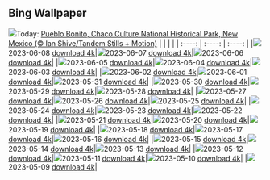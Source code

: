 ## Bing Wallpaper
![](./wallpaper/2023-06-08.jpg)Today: [Pueblo Bonito, Chaco Culture National Historical Park, New Mexico (© Ian Shive/Tandem Stills + Motion)](./wallpaper/2023-06-08.jpg)
|      |      |      |
| :----: | :----: | :----: |
|![](./wallpaper/2023-06-08_sm.jpg)2023-06-08 [download 4k](./wallpaper/2023-06-08.jpg)|![](./wallpaper/2023-06-07_sm.jpg)2023-06-07 [download 4k](./wallpaper/2023-06-07.jpg)|![](./wallpaper/2023-06-06_sm.jpg)2023-06-06 [download 4k](./wallpaper/2023-06-06.jpg)|
|![](./wallpaper/2023-06-05_sm.jpg)2023-06-05 [download 4k](./wallpaper/2023-06-05.jpg)|![](./wallpaper/2023-06-04_sm.jpg)2023-06-04 [download 4k](./wallpaper/2023-06-04.jpg)|![](./wallpaper/2023-06-03_sm.jpg)2023-06-03 [download 4k](./wallpaper/2023-06-03.jpg)|
|![](./wallpaper/2023-06-02_sm.jpg)2023-06-02 [download 4k](./wallpaper/2023-06-02.jpg)|![](./wallpaper/2023-06-01_sm.jpg)2023-06-01 [download 4k](./wallpaper/2023-06-01.jpg)|![](./wallpaper/2023-05-31_sm.jpg)2023-05-31 [download 4k](./wallpaper/2023-05-31.jpg)|
|![](./wallpaper/2023-05-30_sm.jpg)2023-05-30 [download 4k](./wallpaper/2023-05-30.jpg)|![](./wallpaper/2023-05-29_sm.jpg)2023-05-29 [download 4k](./wallpaper/2023-05-29.jpg)|![](./wallpaper/2023-05-28_sm.jpg)2023-05-28 [download 4k](./wallpaper/2023-05-28.jpg)|
|![](./wallpaper/2023-05-27_sm.jpg)2023-05-27 [download 4k](./wallpaper/2023-05-27.jpg)|![](./wallpaper/2023-05-26_sm.jpg)2023-05-26 [download 4k](./wallpaper/2023-05-26.jpg)|![](./wallpaper/2023-05-25_sm.jpg)2023-05-25 [download 4k](./wallpaper/2023-05-25.jpg)|
|![](./wallpaper/2023-05-24_sm.jpg)2023-05-24 [download 4k](./wallpaper/2023-05-24.jpg)|![](./wallpaper/2023-05-23_sm.jpg)2023-05-23 [download 4k](./wallpaper/2023-05-23.jpg)|![](./wallpaper/2023-05-22_sm.jpg)2023-05-22 [download 4k](./wallpaper/2023-05-22.jpg)|
|![](./wallpaper/2023-05-21_sm.jpg)2023-05-21 [download 4k](./wallpaper/2023-05-21.jpg)|![](./wallpaper/2023-05-20_sm.jpg)2023-05-20 [download 4k](./wallpaper/2023-05-20.jpg)|![](./wallpaper/2023-05-19_sm.jpg)2023-05-19 [download 4k](./wallpaper/2023-05-19.jpg)|
|![](./wallpaper/2023-05-18_sm.jpg)2023-05-18 [download 4k](./wallpaper/2023-05-18.jpg)|![](./wallpaper/2023-05-17_sm.jpg)2023-05-17 [download 4k](./wallpaper/2023-05-17.jpg)|![](./wallpaper/2023-05-16_sm.jpg)2023-05-16 [download 4k](./wallpaper/2023-05-16.jpg)|
|![](./wallpaper/2023-05-15_sm.jpg)2023-05-15 [download 4k](./wallpaper/2023-05-15.jpg)|![](./wallpaper/2023-05-14_sm.jpg)2023-05-14 [download 4k](./wallpaper/2023-05-14.jpg)|![](./wallpaper/2023-05-13_sm.jpg)2023-05-13 [download 4k](./wallpaper/2023-05-13.jpg)|
|![](./wallpaper/2023-05-12_sm.jpg)2023-05-12 [download 4k](./wallpaper/2023-05-12.jpg)|![](./wallpaper/2023-05-11_sm.jpg)2023-05-11 [download 4k](./wallpaper/2023-05-11.jpg)|![](./wallpaper/2023-05-10_sm.jpg)2023-05-10 [download 4k](./wallpaper/2023-05-10.jpg)|
|![](./wallpaper/2023-05-09_sm.jpg)2023-05-09 [download 4k](./wallpaper/2023-05-09.jpg)|